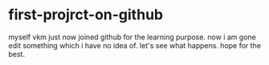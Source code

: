 # first-projrct-on-github
myself vkm just now joined github for the learning purpose.
now i am gone edit something which i have no idea of.
let's see what happens.
hope for the best.
